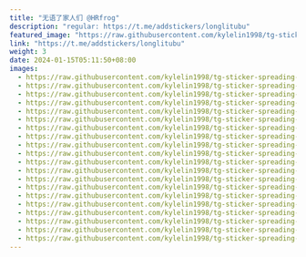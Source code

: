 ```yaml
---
title: "无语了家人们 @HRfrog"
description: "regular: https://t.me/addstickers/longlitubu"
featured_image: "https://raw.githubusercontent.com/kylelin1998/tg-sticker-spreading-worldwide-images/main/img/3202aec7-802f-4f3c-9c32-2e840981f6c9.jpg"
link: "https://t.me/addstickers/longlitubu"
weight: 3
date: 2024-01-15T05:11:50+08:00
images:
  - https://raw.githubusercontent.com/kylelin1998/tg-sticker-spreading-worldwide-images/main/img/3202aec7-802f-4f3c-9c32-2e840981f6c9.jpg
  - https://raw.githubusercontent.com/kylelin1998/tg-sticker-spreading-worldwide-images/main/img/b0f7c97d-eb82-4383-ac27-631172c8955e.jpg
  - https://raw.githubusercontent.com/kylelin1998/tg-sticker-spreading-worldwide-images/main/img/aa388816-30e9-4d20-bff1-f58d6c8c8c40.jpg
  - https://raw.githubusercontent.com/kylelin1998/tg-sticker-spreading-worldwide-images/main/img/49cc8a6a-cf58-47d2-8d5d-755fc72cc522.jpg
  - https://raw.githubusercontent.com/kylelin1998/tg-sticker-spreading-worldwide-images/main/img/5da92393-b72d-4c05-b9e9-aa97d72855e3.jpg
  - https://raw.githubusercontent.com/kylelin1998/tg-sticker-spreading-worldwide-images/main/img/287d5076-f73f-4473-8c31-269c6d515ffa.jpg
  - https://raw.githubusercontent.com/kylelin1998/tg-sticker-spreading-worldwide-images/main/img/7faf32ce-ded2-467f-bbfd-85c74933fd6d.jpg
  - https://raw.githubusercontent.com/kylelin1998/tg-sticker-spreading-worldwide-images/main/img/51b25337-0b72-45d1-aab9-a5431e362dbc.jpg
  - https://raw.githubusercontent.com/kylelin1998/tg-sticker-spreading-worldwide-images/main/img/bd2dc2a0-3f88-466f-bfb1-00d319a68e91.jpg
  - https://raw.githubusercontent.com/kylelin1998/tg-sticker-spreading-worldwide-images/main/img/f60fd0bf-c6a6-480f-9abf-a782932b28cb.jpg
  - https://raw.githubusercontent.com/kylelin1998/tg-sticker-spreading-worldwide-images/main/img/7f036e4c-7690-4e8d-9347-5bfe4b4407c6.jpg
  - https://raw.githubusercontent.com/kylelin1998/tg-sticker-spreading-worldwide-images/main/img/292ebded-e43c-4e4a-8921-42c4bb5bb804.jpg
  - https://raw.githubusercontent.com/kylelin1998/tg-sticker-spreading-worldwide-images/main/img/7078aab1-5ff1-473b-a320-a1ffe31cb0e5.jpg
  - https://raw.githubusercontent.com/kylelin1998/tg-sticker-spreading-worldwide-images/main/img/6f97b0a5-fc54-4f3f-bea5-fe8f469c3061.jpg
  - https://raw.githubusercontent.com/kylelin1998/tg-sticker-spreading-worldwide-images/main/img/54d524fe-22fe-4748-9700-b580fd8b4989.jpg
  - https://raw.githubusercontent.com/kylelin1998/tg-sticker-spreading-worldwide-images/main/img/c9affd37-4b0d-46fc-a5e6-9098a32d2424.jpg
  - https://raw.githubusercontent.com/kylelin1998/tg-sticker-spreading-worldwide-images/main/img/995dca59-a711-4fff-8840-1e9e5f8c859b.jpg
  - https://raw.githubusercontent.com/kylelin1998/tg-sticker-spreading-worldwide-images/main/img/3a3b215d-922e-4528-9ab4-45cfc69cb5f7.jpg
  - https://raw.githubusercontent.com/kylelin1998/tg-sticker-spreading-worldwide-images/main/img/993bf6f9-2f01-475c-822b-0c9d8bce7a1a.jpg
  - https://raw.githubusercontent.com/kylelin1998/tg-sticker-spreading-worldwide-images/main/img/d8dfde98-60ae-4795-9645-f8eff39bf8f5.jpg
---
```

